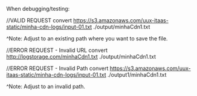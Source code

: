 ﻿
When debugging/testing:

//VALID REQUEST
convert https://s3.amazonaws.com/uux-itaas-static/minha-cdn-logs/input-01.txt ./output/minhaCdn1.txt

^Note: Adjust to an existing path where you want to save the file.

//ERROR REQUEST - Invalid URL
convert http://logstorage.com/minhaCdn1.txt ./output/minhaCdn1.txt

//ERROR REQUEST - Invalid Path
convert https://s3.amazonaws.com/uux-itaas-static/minha-cdn-logs/input-01.txt ./output1/minhaCdn1.txt

^Note: Adjust to an invalid path.